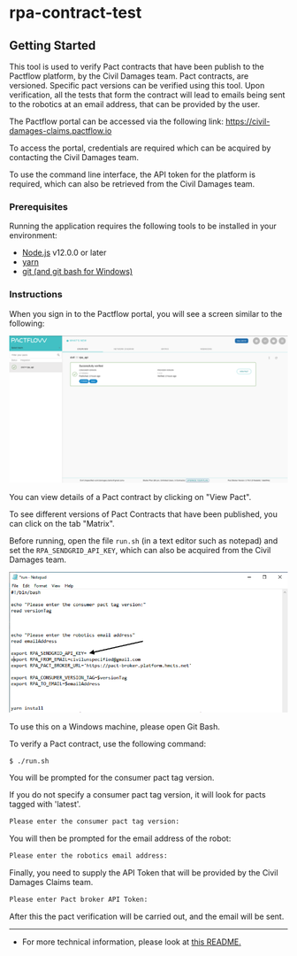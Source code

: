 # rpa-contract-test

## Getting Started
This tool is used to verify Pact contracts that have been publish to the Pactflow platform, by the Civil Damages team. Pact contracts, are versioned. Specific pact versions can be verified using this tool. Upon verification, all the tests that form the contract will lead to emails being sent to the robotics at an email address, that can be provided by the user.

The Pactflow portal can be accessed via the following link: https://civil-damages-claims.pactflow.io

To access the portal, credentials are required which can be acquired by contacting the Civil Damages team.

To use the command line interface, the API token for the platform is required, which can also be retrieved from the Civil Damages team.
### Prerequisites

Running the application requires the following tools to be installed in your environment:

  * [Node.js](https://nodejs.org/) v12.0.0 or later
  * [yarn](https://yarnpkg.com/)
  * [git (and git bash for Windows)](https://git-scm.com/download)

### Instructions
When you sign in to the Pactflow portal, you will see a screen similar to the following:

![The pact portal after sign in.](img/pact_portal.png)

You can view details of a Pact contract by clicking on "View Pact".

To see different versions of Pact Contracts that have been published, you can click on the tab "Matrix".

Before running, open the file `run.sh` (in a text editor such as notepad) and set the `RPA_SENDGRID_API_KEY`, which can also be acquired from the Civil Damages team.

![Where to enter the API Key for SendGrid.](img/notepad.png)


To use this on a Windows machine, please open Git Bash.

To verify a Pact contract, use the following command:

```bash
$ ./run.sh
```
You will be prompted for the consumer pact tag version.

If you do not specify a consumer pact tag version, it will look for pacts tagged with 'latest'.
```bash
Please enter the consumer pact tag version:

```


You will then be prompted for the email address of the robot:
```bash
Please enter the robotics email address:

```
Finally, you need to supply the API Token that will be provided by the Civil Damages Claims team.
```bash
Please enter Pact broker API Token:

```

After this the pact verification will be carried out, and the email will be sent.

---
* For more technical information, please look at [this README.](./READMEDEVS.md)

